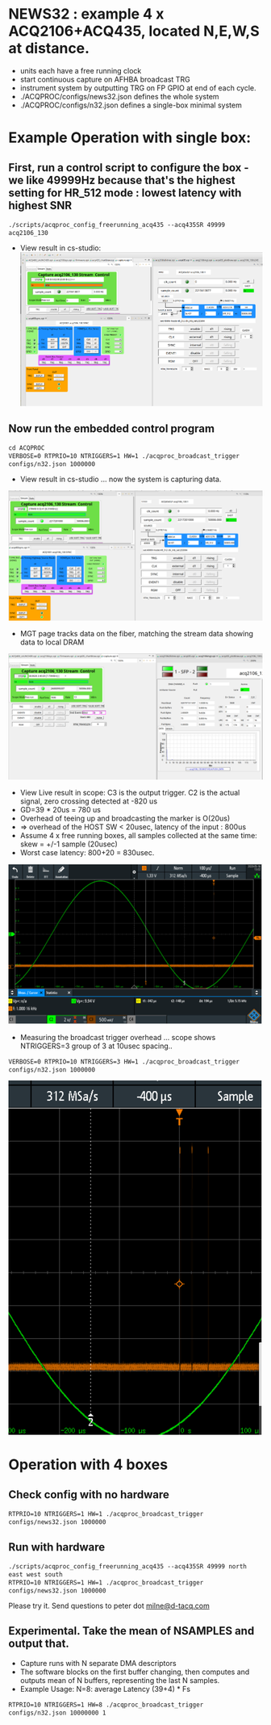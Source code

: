 # NEWS32 : example 4 x ACQ2106+ACQ435, located N,E,W,S at distance.
 * units each have a free running clock
 * start continuous capture on AFHBA broadcast TRG
 * instrument system by outputting TRG on FP GPIO at end of each cycle.
 * ./ACQPROC/configs/news32.json defines the whole system
 * ./ACQPROC/configs/n32.json defines a single-box minimal system

# Example Operation with single box:

## First, run a control script to configure the box - we like 49999Hz because that's the highest setting for HR_512 mode : lowest latency with highest SNR
```
./scripts/acqproc_config_freerunning_acq435 --acq435SR 49999 acq2106_130

```
 * View result in cs-studio:
![GitHub](DOC/CONFIG.png)

## Now run the embedded control program
```
cd ACQPROC
VERBOSE=0 RTPRIO=10 NTRIGGERS=1 HW=1 ./acqproc_broadcast_trigger configs/n32.json 1000000
```

 * View result in cs-studio ... now the system is capturing data.

![Github](DOC/RUN.png)

 * MGT page tracks data on the fiber, matching the stream data showing data to local DRAM

![Github](DOC/MGT.png)

 * View Live result in scope: C3 is the output trigger. C2 is the actual signal, zero crossing detected at -820 us
 * GD=39 * 20us = 780 us
 * Overhead of teeing up and broadcasting the marker is O(20us)
 * => overhead of the HOST SW < 20usec, latency of the input : 800us
 * Assume 4 x free running boxes, all samples collected at the same time: skew = +/-1 sample (20usec)
 * Worst case latency: 800+20 = 830usec.

![Github](DOC/RESULT.png)

 * Measuring the broadcast trigger overhead ... scope shows NTRIGGERS=3 group of 3 at 10usec spacing..
```
VERBOSE=0 RTPRIO=10 NTRIGGERS=3 HW=1 ./acqproc_broadcast_trigger configs/n32.json 1000000
```
![Github](DOC/TRIGGEROVERHEAD.png)

# Operation with 4 boxes

## Check config with no hardware
```
RTPRIO=10 NTRIGGERS=1 HW=1 ./acqproc_broadcast_trigger configs/news32.json 1000000

```
## Run with hardware
```
./scripts/acqproc_config_freerunning_acq435 --acq435SR 49999 north east west south
RTPRIO=10 NTRIGGERS=1 HW=1 ./acqproc_broadcast_trigger configs/news32.json 1000000
``` 
Please try it. Send questions to peter dot milne@d-tacq.com

## Experimental. Take the mean of NSAMPLES and output that.
 * Capture runs with N separate DMA descriptors
 * The software blocks on the first buffer changing, then computes and outputs mean of N buffers, representing the last N samples.
 * Example Usage: N=8: average Latency (39+4) * Fs
```
RTPRIO=10 NTRIGGERS=1 HW=8 ./acqproc_broadcast_trigger configs/n32.json 10000000 1
```

